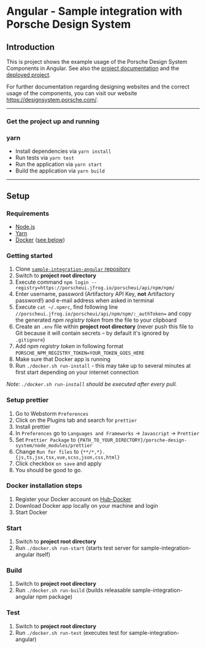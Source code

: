 # Angular - Sample integration with Porsche Design System

## Introduction

This is project shows the example usage of the Porsche Design System Components in Angular. See also the [project documentation](https://designsystem.porsche.com/v1/#/start-coding/angular) and the [deployed project](https://porscheui.github.io/sample-integration-angular).

For further documentation regarding designing websites and the correct usage of the components, you can visit our website https://designsystem.porsche.com/.

---

### Get the project up and running

### yarn

- Install dependencies via `yarn install`
- Run tests via `yarn test`
- Run the application via `yarn start`
- Build the application via `yarn build`

---

## Setup

### Requirements

- [Node.js](https://nodejs.org)
- [Yarn](https://yarnpkg.com)
- [Docker](https://www.docker.com) ([see below](#docker-installation-steps))

### Getting started

1. Clone [`sample-integration-angular` repository](https://github.com/porscheui/sample-integration-angular)
1. Switch to **project root directory**
1. Execute command `npm login --registry=https://porscheui.jfrog.io/porscheui/api/npm/npm/`
1. Enter username, password (Artifactory API Key, **not** Artifactory password!) and e-mail address when asked in terminal
1. Execute `cat ~/.npmrc`, find following line `//porscheui.jfrog.io/porscheui/api/npm/npm/:_authToken=` and copy the generated _npm registry token_ from the file to your clipboard
1. Create an `.env` file within **project root directory** (never push this file to Git because it will contain secrets – by default it's ignored by `.gitignore`)
1. Add _npm registry token_ in following format `PORSCHE_NPM_REGISTRY_TOKEN=YOUR_TOKEN_GOES_HERE`
1. Make sure that Docker app is running
1. Run `./docker.sh run-install` - this may take up to several minutes at first start depending on your internet connection

_Note: `./docker.sh run-install` should be executed after every pull._

### Setup prettier

1. Go to Webstorm `Preferences`
1. Click on the Plugins tab and search for `prettier`
1. Install prettier
1. In `Preferences` go to `Languages and Frameworks` -> `Javascript` -> `Prettier`
1. Set `Prettier Package` to `{PATH_TO_YOUR_DIRECTORY}/porsche-design-system/node_modules/prettier`
1. Change `Run for files` to `{**/*,*}.{js,ts,jsx,tsx,vue,scss,json,css,html}`
1. Click checkbox `on save` and apply
1. You should be good to go.

### Docker installation steps

1. Register your Docker account on [Hub-Docker](https://hub.docker.com)
1. Download Docker app locally on your machine and login
1. Start Docker

### Start

1. Switch to **project root directory**
1. Run `./docker.sh run-start` (starts test server for sample-integration-angular itself)

### Build

1. Switch to **project root directory**
1. Run `./docker.sh run-build` (builds releasable sample-integration-angular npm package)

### Test

1. Switch to **project root directory**
1. Run `./docker.sh run-test` (executes test for sample-integration-angular)
